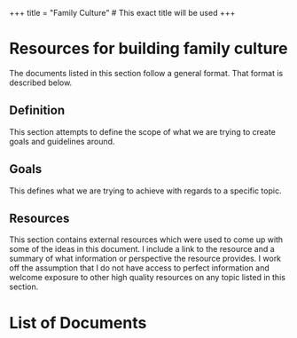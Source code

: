 +++
title = "Family Culture" # This exact title will be used
+++
# Resources for building family culture
The documents listed in this section follow a general format. That format is described below.

## Definition
This section attempts to define the scope of what we are trying to create goals and guidelines around.

## Goals
This defines what we are trying to achieve with regards to a specific topic.

## Resources
This section contains external resources which were used to come up with some of the ideas in this document. I include a link to the resource and a summary of what information or perspective the resource provides.
I work off the assumption that I do not have access to perfect information and welcome exposure to other high quality resources on any topic listed in this section.

# List of Documents